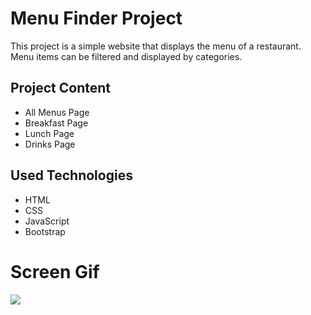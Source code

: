 ﻿<h1>Menu Finder Project</h1>

<p>This project is a simple website that displays the menu of a restaurant. Menu items can be filtered and displayed by categories.</p>

<h2>Project Content</h2>

<ul>
  <li>All Menus Page</li>
  <li>Breakfast Page</li>
  <li>Lunch Page</li>
  <li>Drinks Page</li>
</ul>

<h2>Used Technologies</h2>

<ul>
  <li>HTML</li>
  <li>CSS</li>
  <li>JavaScript</li>
  <li>Bootstrap</li>
</ul>

<h1>Screen Gif</h1>

<img src="./images/menufindergif.gif" />
